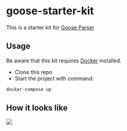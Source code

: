 # goose-starter-kit

This is a starter kit for [Goose Parser](https://github.com/redco/goose-parser)

## Usage

Be aware that this kit requires [Docker](https://docker.com) installed.

- Clone this repo
- Start the project with command:

```bash
docker-compose up
```

## How it looks like

![](http://g.recordit.co/mP2fk9diYh.gif)
